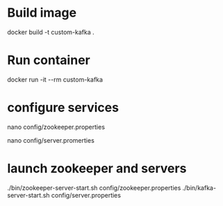 # Build image

docker build -t custom-kafka .

# Run container

docker run -it --rm custom-kafka

# configure services

nano config/zookeeper.properties

nano config/server.promerties

# launch zookeeper and servers

./bin/zookeeper-server-start.sh config/zookeeper.properties
./bin/kafka-server-start.sh config/server.properties
